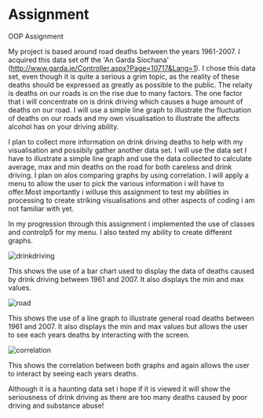 # Assignment
OOP Assignment

My project is based around road deaths between the years 1961-2007. I acquired this data set off the 'An Garda Síochana' (http://www.garda.ie/Controller.aspx?Page=10717&Lang=1). I chose this data set, even though it is quite a serious a grim topic, as the reality of these deaths should be expressed as greatly as possible to the public. The relaity is deaths on our roads is on the rise due to many factors. The one factor that i will concentrate on is drink driving which causes a huge amount of deaths on our road. I will use a simple line graph to illustrate the fluctuation of deaths on our roads and my own visualisation to illustrate the affects alcohol has on your driving ability. 

I plan to collect more information on drink driving deaths to help with my visualisation and possibily gather another data set. I will use the data set I have to illustrate a simple line graph and use the data collected to calculate average, max and min deaths on the road for both careless and drink driving. I plan on alos comparing graphs by using correlation. I will apply a menu to allow the user to pick the various information i will have to offer.Most importantly i willuse this assignment to test my abilities in processing to create striking visualisations and other aspects of coding i am not familiar with yet.

In my progression through this assignment i implemented the use of classes and controlp5 for my menu. I also tested my ability to create different graphs.

![drinkdriving](https://cloud.githubusercontent.com/assets/15383888/11634810/b0f731d8-9d0a-11e5-976f-4a50867aac9c.jpg)

This shows the use of a bar chart used to display the data of deaths caused by drink driving between 1961 and 2007. It also displays the min and max values.

![road](https://cloud.githubusercontent.com/assets/15383888/11634824/bf62059a-9d0a-11e5-8a91-e77f84b2e5e1.jpg)

This shows the use of a line graph to illustrate general road deaths between 1961 and 2007. It also displays the min and max values but allows the user to see each years deaths by interacting with the screen.

![correlation](https://cloud.githubusercontent.com/assets/15383888/11634825/c1e98c66-9d0a-11e5-9f06-f0bea0bf8aa2.jpg)

This shows the correlation between both graphs and again allows the user to interact by seeing each years deaths.

Although it is a haunting data set i hope if it is viewed it will show the seriousness of drink driving as there are too many deaths caused by poor driving and substance abuse!


